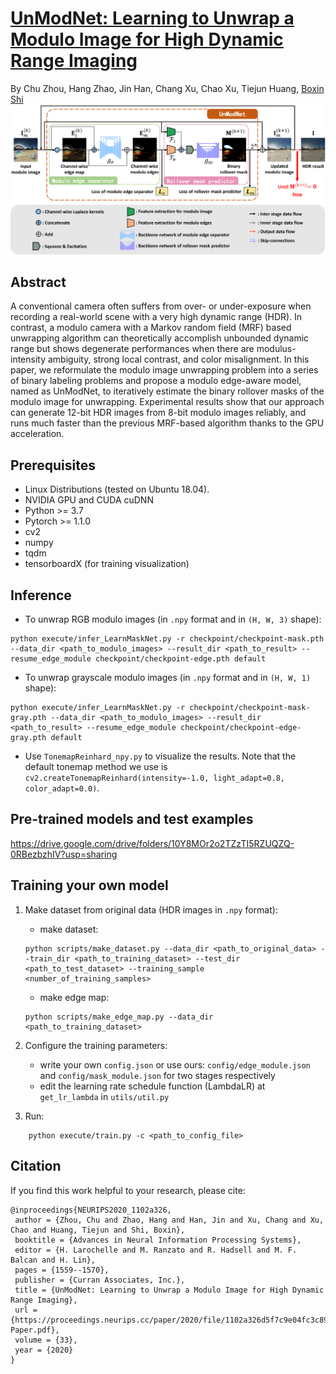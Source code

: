 # [UnModNet: Learning to Unwrap a Modulo Image for High Dynamic Range Imaging](https://proceedings.neurips.cc/paper/2020/file/1102a326d5f7c9e04fc3c89d0ede88c9-Paper.pdf)

By Chu Zhou, Hang Zhao, Jin Han, Chang Xu, Chao Xu, Tiejun Huang, [Boxin Shi](http://ci.idm.pku.edu.cn/)
![Network](Network.png)

## Abstract
A conventional camera often suffers from over- or under-exposure when recording a real-world scene with a very high dynamic range (HDR). In contrast, a modulo camera with a Markov random field (MRF) based unwrapping algorithm can theoretically accomplish unbounded dynamic range but shows degenerate performances when there are modulus-intensity ambiguity, strong local contrast, and color misalignment. In this paper, we reformulate the modulo image unwrapping problem into a series of binary labeling problems and propose a modulo edge-aware model, named as UnModNet, to iteratively estimate the binary rollover masks of the modulo image for unwrapping. Experimental results show that our approach can generate 12-bit HDR images from 8-bit modulo images reliably, and runs much faster than the previous MRF-based algorithm thanks to the GPU acceleration.
## Prerequisites

* Linux Distributions (tested on Ubuntu 18.04).
* NVIDIA GPU and CUDA cuDNN
* Python >= 3.7
* Pytorch >= 1.1.0
* cv2
* numpy
* tqdm
* tensorboardX (for training visualization)

## Inference

* To unwrap RGB modulo images (in `.npy` format and in `(H, W, 3)` shape):
```
python execute/infer_LearnMaskNet.py -r checkpoint/checkpoint-mask.pth --data_dir <path_to_modulo_images> --result_dir <path_to_result> --resume_edge_module checkpoint/checkpoint-edge.pth default
```

* To unwrap grayscale modulo images (in `.npy` format and in `(H, W, 1)` shape):
```
python execute/infer_LearnMaskNet.py -r checkpoint/checkpoint-mask-gray.pth --data_dir <path_to_modulo_images> --result_dir <path_to_result> --resume_edge_module checkpoint/checkpoint-edge-gray.pth default
```

* Use `TonemapReinhard_npy.py` to visualize the results. Note that the default tonemap method we use is `cv2.createTonemapReinhard(intensity=-1.0, light_adapt=0.8, color_adapt=0.0)`.

## Pre-trained models and test examples

https://drive.google.com/drive/folders/10Y8MOr2o2TZzTI5RZUQZQ-0RBezbzhIV?usp=sharing

## Training your own model

1. Make dataset from original data (HDR images in `.npy` format):
    * make dataset:
    ```
    python scripts/make_dataset.py --data_dir <path_to_original_data> --train_dir <path_to_training_dataset> --test_dir <path_to_test_dataset> --training_sample <number_of_training_samples>
    ```
    * make edge map:
    ```
    python scripts/make_edge_map.py --data_dir <path_to_training_dataset>
    ```

2. Configure the training parameters:
    * write your own `config.json` or use ours: `config/edge_module.json` and `config/mask_module.json` for two stages respectively
    * edit the learning rate schedule function (LambdaLR) at `get_lr_lambda` in `utils/util.py`

3. Run:
```
    python execute/train.py -c <path_to_config_file>
```

## Citation

If you find this work helpful to your research, please cite:
```
@inproceedings{NEURIPS2020_1102a326,
 author = {Zhou, Chu and Zhao, Hang and Han, Jin and Xu, Chang and Xu, Chao and Huang, Tiejun and Shi, Boxin},
 booktitle = {Advances in Neural Information Processing Systems},
 editor = {H. Larochelle and M. Ranzato and R. Hadsell and M. F. Balcan and H. Lin},
 pages = {1559--1570},
 publisher = {Curran Associates, Inc.},
 title = {UnModNet: Learning to Unwrap a Modulo Image for High Dynamic Range Imaging},
 url = {https://proceedings.neurips.cc/paper/2020/file/1102a326d5f7c9e04fc3c89d0ede88c9-Paper.pdf},
 volume = {33},
 year = {2020}
}
```

